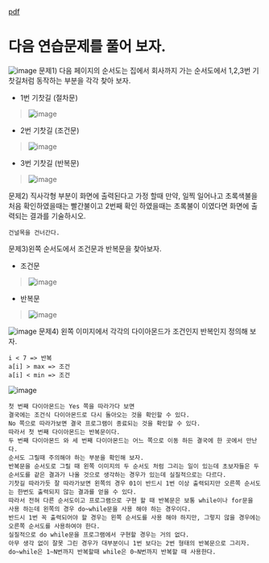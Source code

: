 [pdf](../pdf/JAVA240812simple254.pdf)
# 다음 연습문제를 풀어 보자.
![image](../images/image6.png)
문제1) 다음 페이지의 순서도는 집에서 회사까지 가는
순서도에서 1,2,3번 기찻길처럼 
동작하는 부분을 각각 찾아 보자.
- 1번 기찻길 (절차문)
> ![image](../images/image11.png)
- 2번 기찻길 (조건문)
> ![image](../images/image12.png)
- 3번 기찻길 (반복문)
> ![image](../images/image13.png)


문제2) 직사각형 부분이 화면에 출력된다고 가정 할때 
만약, 일찍 일어나고 초록색불을 처음 확인하였을때는 
빨간불이고 2번째 확인 하였을때는 초록불이 이였다면 
화면에 출력되는 결과를 기술하시오.
```
건널목을 건너간다.
```
문제3)왼쪽 순서도에서 조건문과 반복문을 찾아보자.
- 조건문
> ![image](../images/image9.png)
- 반복문
> ![image](../images/image10.png)



![image](../images/image7.png)
문제4) 왼쪽 이미지에서 각각의 다이아몬드가 조건인지 반복인지 정의해 보자.
```
i < 7 => 반복
a[i] > max => 조건
a[i] < min => 조건
```
![image](../images/image8.png)
```
첫 번째 다이아몬드는 Yes 쪽을 따라가다 보면 
결국에는 조건식 다이아몬드로 다시 돌아오는 것을 확인할 수 있다. 
No 쪽으로 따라가보면 결국 프로그램이 종료되는 것을 확인할 수 있다. 
따라서 첫 번째 다이아몬드는 반복문이다.
두 번째 다이아몬드 와 세 번째 다이아몬드는 어느 쪽으로 이동 하든 결국에 한 곳에서 만난다.
순서도 그릴때 주의해야 하는 부분을 확인해 보자. 
반복문을 순서도로 그릴 때 왼쪽 이미지의 두 순서도 처럼 그리는 일이 있는데 초보자들은 두 순서도를 같은 결과가 나올 것으로 생각하는 경우가 있는데 실질적으로는 다르다. 
기찻길 따라가듯 잘 따라가보면 왼쪽의 경우 01이 반드시 1번 이상 출력되지만 오른쪽 순서도는 한번도 출력되지 않는 결과를 얻을 수 있다. 
따라서 전혀 다른 순서도이고 프로그램으로 구현 할 때 반복문은 보통 while이나 for문을 사용 하는데 왼쪽의 경우 do~while문을 사용 해야 하는 경우이다. 
반드시 1번 꼭 출력되어야 할 경우는 왼쪽 순서도를 사용 해야 하지만, 그렇지 않을 경우에는 오른쪽 순서도를 사용하여야 한다.
실질적으로 do while문을 프로그램에서 구현할 경우는 거의 없다. 
아무 생각 없이 잘못 그린 경우가 대부분이니 1번 보다는 2번 형태의 반복문으로 그리자.
do~while은 1~N번까지 반복할때 while은 0~N번까지 반복할 때 사용한다.
```

